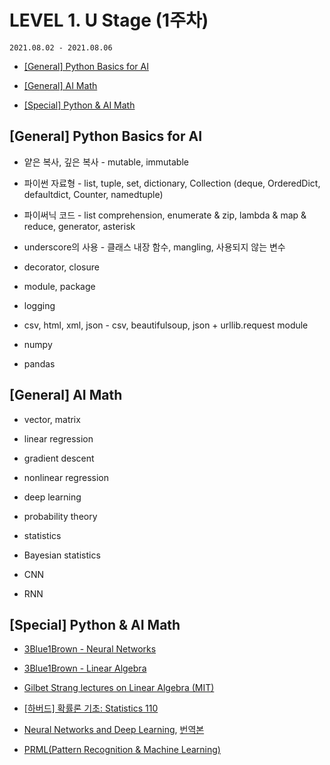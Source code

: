 # LEVEL 1. U Stage (1주차)

`2021.08.02 - 2021.08.06`

- [[General] Python Basics for AI](https://github.com/jinhan814/boostcamp-ai-tech-2nd/blob/main/level-1-u-stage/week1.md#general-python-basics-for-ai)

- [[General] AI Math](https://github.com/jinhan814/boostcamp-ai-tech-2nd/blob/main/level-1-u-stage/week1.md#general-ai-math)

- [[Special] Python & AI Math](https://github.com/jinhan814/boostcamp-ai-tech-2nd/blob/main/level-1-u-stage/week1.md#special-python-basics-for-ai)

## [General] Python Basics for AI

- 얕은 복사, 깊은 복사 - mutable, immutable

- 파이썬 자료형 - list, tuple, set, dictionary, Collection (deque, OrderedDict, defaultdict, Counter, namedtuple)

- 파이써닉 코드 - list comprehension, enumerate & zip, lambda & map & reduce, generator, asterisk

- underscore의 사용 - 클래스 내장 함수, mangling, 사용되지 않는 변수

- decorator, closure

- module, package

- logging

- csv, html, xml, json - csv, beautifulsoup, json + urllib.request module

- numpy

- pandas

## [General] AI Math

- vector, matrix

- linear regression

- gradient descent

- nonlinear regression

- deep learning

- probability theory

- statistics

- Bayesian statistics

- CNN

- RNN

## [Special] Python & AI Math

- [3Blue1Brown - Neural Networks](https://youtube.com/playlist?list=PLZHQObOWTQDNU6R1_67000Dx_ZCJB-3pi)

- [3Blue1Brown - Linear Algebra](https://www.youtube.com/playlist?list=PLZHQObOWTQDPD3MizzM2xVFitgF8hE_ab)

- [Gilbet Strang lectures on Linear Algebra (MIT)](https://www.youtube.com/playlist?list=PL49CF3715CB9EF31D)

- [\[하버드\] 확률론 기초: Statistics 110](https://www.edwith.org/ai152)

- [Neural Networks and Deep Learning](http://neuralnetworksanddeeplearning.com/index.html), [번역본](https://sihyeon-kim.github.io/neural-networks-and-deep-learning-korean/index.html?fbclid=IwAR2jBAk0LIOKwOH8lsi1tBbqJnIU7g-I6vNqYLLQoBdyiAzXJiWF2r_NUvI)

- [PRML(Pattern Recognition & Machine Learning)](http://norman3.github.io/prml/)